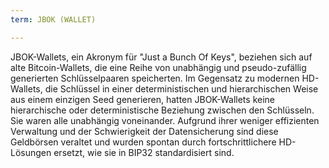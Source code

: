 ```yaml
---
term: JBOK (WALLET)

---
```

JBOK-Wallets, ein Akronym für "Just a Bunch Of Keys", beziehen sich auf alte Bitcoin-Wallets, die eine Reihe von unabhängig und pseudo-zufällig generierten Schlüsselpaaren speicherten. Im Gegensatz zu modernen HD-Wallets, die Schlüssel in einer deterministischen und hierarchischen Weise aus einem einzigen Seed generieren, hatten JBOK-Wallets keine hierarchische oder deterministische Beziehung zwischen den Schlüsseln. Sie waren alle unabhängig voneinander. Aufgrund ihrer weniger effizienten Verwaltung und der Schwierigkeit der Datensicherung sind diese Geldbörsen veraltet und wurden spontan durch fortschrittlichere HD-Lösungen ersetzt, wie sie in BIP32 standardisiert sind.